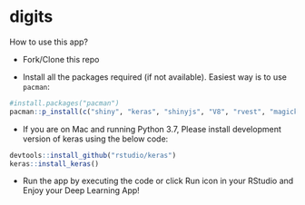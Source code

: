 # digits

How to use this app?

* Fork/Clone this repo

* Install all the packages required (if not available). Easiest way is to use `pacman`:


```r
#install.packages("pacman")
pacman::p_install(c("shiny", "keras", "shinyjs", "V8", "rvest", "magick", "png", "plotly", "colorspace", "XML", "openssl"))
```

* If you are on Mac and running Python 3.7, Please install development version of keras using the below code:

```r
devtools::install_github("rstudio/keras") 
keras::install_keras()
```

* Run the app by executing the code or click Run icon in your RStudio and Enjoy your Deep Learning App!
